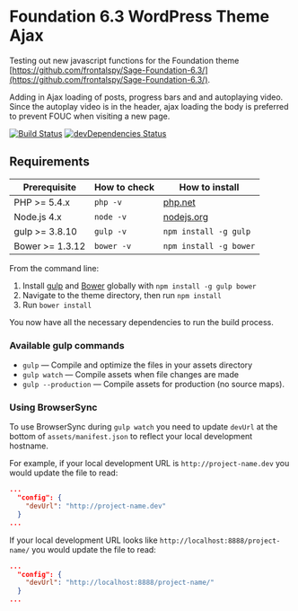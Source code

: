 # Foundation 6.3 WordPress Theme Ajax
Testing out new javascript functions for the Foundation theme [https://github.com/frontalspy/Sage-Foundation-6.3/](https://github.com/frontalspy/Sage-Foundation-6.3/).

Adding in Ajax loading of posts, progress bars and and autoplaying video. Since the autoplay video is in the header, ajax loading the body is preferred to prevent FOUC when visiting a new page.

[![Build Status](https://travis-ci.org/frontalspy/Foundation-6.3-WordPress-Theme-Ajax.svg?branch=master)](https://travis-ci.org/frontalspy/Foundation-6.3-WordPress-Theme-Ajax)
[![devDependencies Status](https://david-dm.org/frontalspy/Foundation-6.3-WordPress-Theme-Ajax/dev-status.svg)](https://david-dm.org/frontalspy/Foundation-6.3-WordPress-Theme-Ajax?type=dev)

## Requirements

| Prerequisite    | How to check | How to install
| --------------- | ------------ | ------------- |
| PHP >= 5.4.x    | `php -v`     | [php.net](http://php.net/manual/en/install.php) |
| Node.js 4.x  | `node -v`    | [nodejs.org](http://nodejs.org/) |
| gulp >= 3.8.10  | `gulp -v`    | `npm install -g gulp` |
| Bower >= 1.3.12 | `bower -v`   | `npm install -g bower` |

From the command line:

1. Install [gulp](http://gulpjs.com) and [Bower](http://bower.io/) globally with `npm install -g gulp bower`
2. Navigate to the theme directory, then run `npm install`
3. Run `bower install`

You now have all the necessary dependencies to run the build process.

### Available gulp commands

* `gulp` — Compile and optimize the files in your assets directory
* `gulp watch` — Compile assets when file changes are made
* `gulp --production` — Compile assets for production (no source maps).

### Using BrowserSync

To use BrowserSync during `gulp watch` you need to update `devUrl` at the bottom of `assets/manifest.json` to reflect your local development hostname.

For example, if your local development URL is `http://project-name.dev` you would update the file to read:
```json
...
  "config": {
    "devUrl": "http://project-name.dev"
  }
...
```
If your local development URL looks like `http://localhost:8888/project-name/` you would update the file to read:
```json
...
  "config": {
    "devUrl": "http://localhost:8888/project-name/"
  }
...
```
